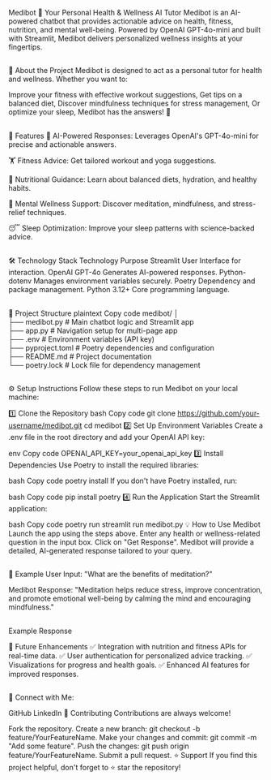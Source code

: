 Medibot
🌟 Your Personal Health & Wellness AI Tutor
Medibot is an AI-powered chatbot that provides actionable advice on health, fitness, nutrition, and mental well-being. Powered by OpenAI GPT-4o-mini and built with Streamlit, Medibot delivers personalized wellness insights at your fingertips.
##
🚀 About the Project
Medibot is designed to act as a personal tutor for health and wellness. Whether you want to:

Improve your fitness with effective workout suggestions,
Get tips on a balanced diet,
Discover mindfulness techniques for stress management,
Or optimize your sleep,
Medibot has the answers! 🧠
##
🎯 Features
🧠 AI-Powered Responses:
Leverages OpenAI's GPT-4o-mini for precise and actionable answers.

🏋️ Fitness Advice:
Get tailored workout and yoga suggestions.

🥗 Nutritional Guidance:
Learn about balanced diets, hydration, and healthy habits.

🧘 Mental Wellness Support:
Discover meditation, mindfulness, and stress-relief techniques.

😴 Sleep Optimization:
Improve your sleep patterns with science-backed advice.
##
🛠️ Technology Stack
Technology	Purpose
Streamlit	User Interface for interaction.
OpenAI GPT-4o	Generates AI-powered responses.
Python-dotenv	Manages environment variables securely.
Poetry	Dependency and package management.
Python 3.12+	Core programming language.
##
📂 Project Structure
plaintext
Copy code
medibot/
│<br>
├── medibot.py           # Main chatbot logic and Streamlit app
<br>
├── app.py               # Navigation setup for multi-page app
<br>
├── .env                 # Environment variables (API key)
<br>
├── pyproject.toml       # Poetry dependencies and configuration
<br>
├── README.md            # Project documentation
<br>
└── poetry.lock          # Lock file for dependency management
##
⚙️ Setup Instructions
Follow these steps to run Medibot on your local machine:

1️⃣ Clone the Repository
bash
Copy code
git clone https://github.com/your-username/medibot.git
cd medibot
2️⃣ Set Up Environment Variables
Create a .env file in the root directory and add your OpenAI API key:

env
Copy code
OPENAI_API_KEY=your_openai_api_key
3️⃣ Install Dependencies
Use Poetry to install the required libraries:

bash
Copy code
poetry install
If you don't have Poetry installed, run:

bash
Copy code
pip install poetry
4️⃣ Run the Application
Start the Streamlit application:

bash
Copy code
poetry run streamlit run medibot.py
💡 How to Use Medibot
Launch the app using the steps above.
Enter any health or wellness-related question in the input box.
Click on "Get Response".
Medibot will provide a detailed, AI-generated response tailored to your query.
##
📝 Example
User Input:
"What are the benefits of meditation?"

Medibot Response:
"Meditation helps reduce stress, improve concentration, and promote emotional well-being by calming the mind and encouraging mindfulness."
##
Example Response

🔮 Future Enhancements
✅ Integration with nutrition and fitness APIs for real-time data.
✅ User authentication for personalized advice tracking.
✅ Visualizations for progress and health goals.
✅ Enhanced AI features for improved responses.
##
📌 Connect with Me:

GitHub
LinkedIn
🤝 Contributing
Contributions are always welcome!

Fork the repository.
Create a new branch: git checkout -b feature/YourFeatureName.
Make your changes and commit: git commit -m "Add some feature".
Push the changes: git push origin feature/YourFeatureName.
Submit a pull request.
⭐ Support
If you find this project helpful, don't forget to ⭐ star the repository!
